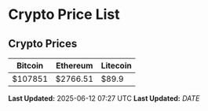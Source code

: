 # Crypto Price List

## Crypto Prices
| Bitcoin | Ethereum | Litecoin |
| ------- | -------- | -------- |
| $107851 | $2766.51 | $89.9 |
**Last Updated:** 2025-06-12 07:27 UTC
**Last Updated:** $DATE$
